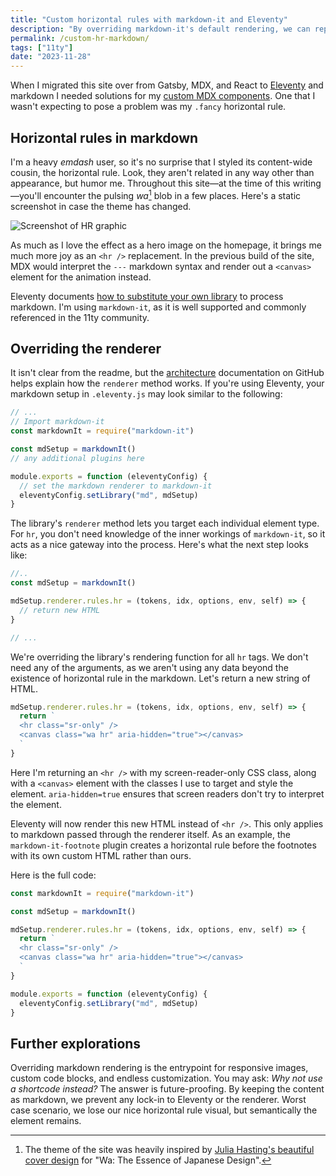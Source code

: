 ```yaml
---
title: "Custom horizontal rules with markdown-it and Eleventy"
description: "By overriding markdown-it's default rendering, we can replace the horizontal rule with any element"
permalink: /custom-hr-markdown/
tags: ["11ty"]
date: "2023-11-28"
---
```


When I migrated this site over from Gatsby, MDX, and React to [Eleventy](https://11ty.dev) and markdown I needed solutions for my [custom MDX components](/advanced-custom-mdx-components/). One that I wasn't expecting to pose a problem was my `.fancy` horizontal rule.

## Horizontal rules in markdown

I'm a heavy *emdash* user, so it's no surprise that I styled its content-wide cousin, the horizontal rule. Look, they aren't related in any way other than appearance, but humor me. Throughout this site—at the time of this writing—you'll encounter the pulsing *wa*[^1] blob in a few places. Here's a static screenshot in case the theme has changed.

![Screenshot of HR graphic](/assets/img/wa-screenshot.jpg "Screenshot of horizontal rule on this site")

As much as I love the effect as a hero image on the homepage, it brings me much more joy as an `<hr />` replacement. In the previous build of the site, MDX would interpret the `---` markdown syntax and render out a `<canvas>` element for the animation instead.

Eleventy documents [how to substitute your own library](https://www.11ty.dev/docs/languages/markdown/#optional-set-your-own-library-instance) to process markdown. I'm using `markdown-it`, as it is well supported and commonly referenced in the 11ty community.

## Overriding the renderer

It isn't clear from the readme, but the [architecture](https://github.com/markdown-it/markdown-it/blob/master/docs/architecture.md) documentation on GitHub helps explain how the `renderer` method works. If you're using Eleventy, your markdown setup in `.eleventy.js` may look similar to the following:

```js
// ...
// Import markdown-it
const markdownIt = require("markdown-it")

const mdSetup = markdownIt()
// any additional plugins here

module.exports = function (eleventyConfig) {
  // set the markdown renderer to markdown-it
  eleventyConfig.setLibrary("md", mdSetup)
}
```

The library's `renderer` method lets you target each individual element type. For `hr`, you don't need knowledge of the inner workings of `markdown-it`, so it acts as a nice gateway into the process. Here's what the next step looks like:

```js
//..
const mdSetup = markdownIt()

mdSetup.renderer.rules.hr = (tokens, idx, options, env, self) => {
  // return new HTML
}

// ...
```

We're overriding the library's rendering function for all `hr` tags. We don't need any of the arguments, as we aren't using any data beyond the existence of horizontal rule in the markdown. Let's return a new string of HTML.

```js
mdSetup.renderer.rules.hr = (tokens, idx, options, env, self) => {
  return `
  <hr class="sr-only" />
  <canvas class="wa hr" aria-hidden="true"></canvas>
  `
}
```

Here I'm returning an `<hr />` with my screen-reader-only CSS class, along with a `<canvas>` element with the classes I use to target and style the element. `aria-hidden=true` ensures that screen readers don't try to interpret the element.

Eleventy will now render this new HTML instead of `<hr />`. This only applies to markdown passed through the renderer itself. As an example, the `markdown-it-footnote` plugin creates a horizontal rule before the footnotes with its own custom HTML rather than ours.

Here is the full code:

```js
const markdownIt = require("markdown-it")

const mdSetup = markdownIt()

mdSetup.renderer.rules.hr = (tokens, idx, options, env, self) => {
  return `
  <hr class="sr-only" />
  <canvas class="wa hr" aria-hidden="true"></canvas>
  `
}

module.exports = function (eleventyConfig) {
  eleventyConfig.setLibrary("md", mdSetup)
}
```

## Further explorations

Overriding markdown rendering is the entrypoint for responsive images, custom code blocks, and endless customization. You may ask: *Why not use a shortcode instead?* The answer is future-proofing. By keeping the content as markdown, we prevent any lock-in to Eleventy or the renderer. Worst case scenario, we lose our nice horizontal rule visual, but semantically the element remains.

<!-- vale off -->

[^1]: The theme of the site was heavily inspired by [Julia Hasting's beautiful cover design](https://juliahasting.com/WA-The-Essence-of-Japanese-Design) for "Wa: The Essence of Japanese Design".
